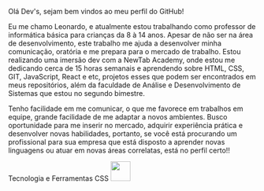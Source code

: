 Olá Dev's, sejam bem vindos ao meu perfil do GitHub!

Eu me chamo Leonardo, e atualmente estou trabalhando como professor de informática básica para crianças da 8 à 14 anos. Apesar de não ser na área de desenvolvimento, este trabalho me ajuda a desenvolver minha comunicação, oratória e me prepara para o mercado de trabalho. Estou realizando uma imersão dev com a NewTab Academy, onde estou me dedicando cerca de 15 horas semanais e aprendendo sobre HTML, CSS, GIT, JavaScript, React e etc, projetos esses que podem ser encontrados em meus repositórios, além da faculdade de Análise e Desenvolvimento de Sistemas que estou no segundo bimestre.

Tenho facilidade em me comunicar, o que me favorece em trabalhos em equipe, grande facilidade de me adaptar a novos ambientes. Busco oportunidade para me inserir no mercado, adquirir experiência prática e desenvolver novas habilidades, portanto, se você está procurando um profissional para sua empresa que está disposto a aprender novas linguagens ou atuar em novas áreas correlatas, está no perfil certo!!



Tecnologia e Ferramentas
CSS
<img src="https://cdn.jsdelivr.net/gh/devicons/devicon/icons/css3/css3-original.svg" width="40" height="40"/>
                    
